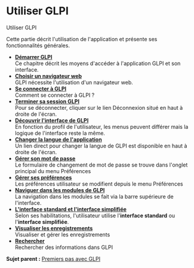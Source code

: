 Utiliser GLPI
=============

Utiliser GLPI

Cette partie décrit l'utilisation de l'application et présente ses
fonctionnalités générales.

-   **[Démarrer GLPI](../glpi/start.html)**\
     Ce chapitre décrit les moyens d'accéder à l'application GLPI et son
    interface.
-   **[Choisir un navigateur web](../glpi/start_browser.html)**\
     GLPI nécessite l'utilisation d'un navigateur web.
-   **[Se connecter à GLPI](../glpi/start_login.html)**\
     Comment se connecter à GLPI ?
-   **[Terminer sa session GLPI](../glpi/start_logout.html)**\
     Pour se déconnecter, cliquer sur le lien Déconnexion situé en haut
    à droite de l'écran.
-   **[Découvrir l'interface de
    GLPI](../glpi/discover_interface.html)**\
     En fonction du profil de l'utilisateur, les menus peuvent différer
    mais la logique de l'interface reste la même.
-   **[Changer la langue de
    l'application](../glpi/start_language.html)**\
     Un lien direct pour changer la langue de GLPI est disponible en
    haut à droite de l'écran.
-   **[Gérer son mot de passe](../glpi/start_password.html)**\
     Le formulaire de changement de mot de passe se trouve dans l'onglet
    principal du menu Préférences
-   **[Gérer ses préférences](../glpi/start_pref.html)**\
     Les préférences utilisateur se modifient depuis le menu Préférences
-   **[Naviguer dans les modules de GLPI](../glpi/navigate.html)**\
     La navigation dans les modules se fait via la barre supérieure de
    l'interface.
-   **[L'interface standard et l'interface
    simplifiée](../glpi/navigate_interface.html)**\
     Selon ses habilitations, l'utilisateur utilise l'**interface
    standard** ou l'**interface simplifiée**.
-   **[Visualiser les
    enregistrements](../glpi/navigate_manageitem.html)**\
     Visualiser et gérer les enregistrements
-   **[Rechercher](../glpi/navigate_search.html)**\
     Rechercher des informations dans GLPI

**Sujet parent :** [Premiers pas avec
GLPI](../glpi/first_steps.html "Premiers pas avec GLPI.")
